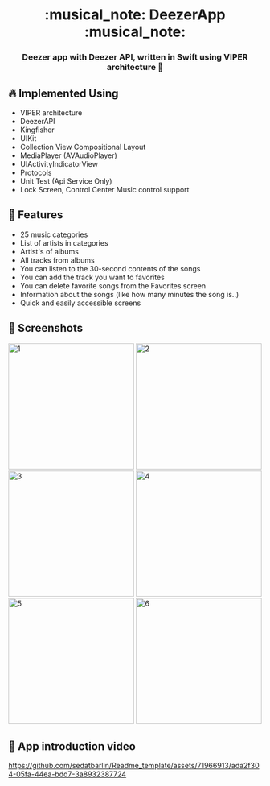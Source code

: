 <h1 align="center"> :musical_note: DeezerApp :musical_note: </h1>
<h3 align="center"> Deezer app with Deezer API, written in Swift using VIPER architecture 🎉 <h3>

## :fire: Implemented Using
  
- VIPER architecture
- DeezerAPI
- Kingfisher
- UIKit
- Collection View Compositional Layout
- MediaPlayer (AVAudioPlayer) 
- UIActivityIndicatorView
- Protocols
- Unit Test (Api Service Only)
- Lock Screen, Control Center Music control support
  
## :rocket: Features

- 25 music categories
- List of artists in categories
- Artist's of albums
- All tracks from albums
- You can listen to the 30-second contents of the songs
- You can add the track you want to favorites
- You can delete favorite songs from the Favorites screen
- Information about the songs (like how many minutes the song is..)
- Quick and easily accessible screens
  
## 📸 Screenshots
  
<img width="250" alt="1" src="https://github.com/sedatbarlin/Readme_template/assets/71966913/ec1ed286-b186-46cf-8f17-2515241436da">
<img width="250" alt="2" src="https://github.com/sedatbarlin/Readme_template/assets/71966913/3bb9c5d4-a410-4387-ad4a-24bf67b56686">
<img width="250" alt="3" src="https://github.com/sedatbarlin/Readme_template/assets/71966913/63a97eb6-bba5-4042-bed6-7c957ee4cf90">
<img width="250" alt="4" src="https://github.com/sedatbarlin/Readme_template/assets/71966913/a1164fe5-e3cb-4385-a913-45e8ae15bdfd">
<img width="250" alt="5" src="https://github.com/sedatbarlin/Readme_template/assets/71966913/cb3c8916-c18d-4e44-b690-d080f1b015d1">
<img width="250" alt="6" src="https://github.com/sedatbarlin/Readme_template/assets/71966913/a1573a2b-437c-482a-9a85-1bf5fd015be7">

  
## 🎥 App introduction video
https://github.com/sedatbarlin/Readme_template/assets/71966913/ada2f304-05fa-44ea-bdd7-3a8932387724
